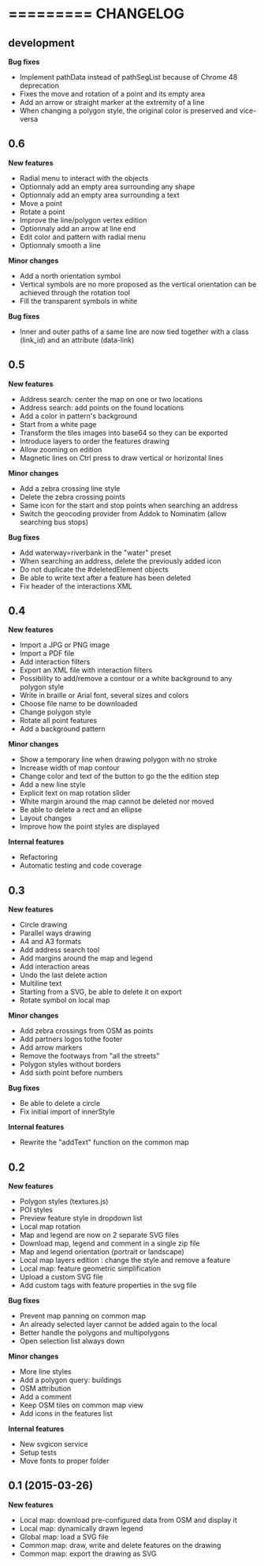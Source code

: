 =========
CHANGELOG
=========

development
-------------------

**Bug fixes**

* Implement pathData instead of pathSegList because of Chrome 48 deprecation
* Fixes the move and rotation of a point and its empty area
* Add an arrow or straight marker at the extremity of a line
* When changing a polygon style, the original color is preserved and vice-versa

0.6
-------------------

**New features**

* Radial menu to interact with the objects
* Optionnaly add an empty area surrounding any shape
* Optionnaly add an empty area surrounding a text
* Move a point
* Rotate a point
* Improve the line/polygon vertex edition
* Optionnaly add an arrow at line end
* Edit color and pattern with radial menu
* Optionnaly smooth a line

**Minor changes**

* Add a north orientation symbol
* Vertical symbols are no more proposed as the vertical orientation can be achieved through the rotation tool
* Fill the transparent symbols in white

**Bug fixes**

* Inner and outer paths of a same line are now tied together with a class (link_id) and an attribute (data-link)

0.5
-------------------

**New features**

* Address search: center the map on one or two locations
* Address search: add points on the found locations
* Add a color in pattern's background
* Start from a white page
* Transform the tiles images into base64 so they can be exported
* Introduce layers to order the features drawing
* Allow zooming on edition
* Magnetic lines on Ctrl press to draw vertical or horizontal lines

**Minor changes**

* Add a zebra crossing line style
* Delete the zebra crossing points
* Same icon for the start and stop points when searching an address
* Switch the geocoding provider from Addok to Nominatim (allow searching bus stops)

**Bug fixes**

* Add waterway=riverbank in the "water" preset
* When searching an address, delete the previously added icon
* Do not duplicate the #deletedElement objects
* Be able to write text after a feature has been deleted
* Fix header of the interactions XML

0.4
-------------------

**New features**

* Import a JPG or PNG image
* Import a PDF file
* Add interaction filters
* Export an XML file with interaction filters
* Possibility to add/remove a contour or a white background to any polygon style
* Write in braille or Arial font, several sizes and colors
* Choose file name to be downloaded
* Change polygon style
* Rotate all point features
* Add a background pattern

**Minor changes**

* Show a temporary line when drawing  polygon with no stroke
* Increase width of map contour
* Change color and text of the button to go the the edition step
* Add a new line style
* Explicit text on map rotation slider
* White margin around the map cannot be deleted nor moved
* Be able to delete a rect and an ellipse
* Layout changes
* Improve how the point styles are displayed

**Internal features**

* Refactoring
* Automatic testing and code coverage

0.3
-------------------

**New features**

* Circle drawing
* Parallel ways drawing
* A4 and A3 formats
* Add address search tool
* Add margins around the map and legend
* Add interaction areas
* Undo the last delete action
* Multiline text
* Starting from a SVG, be able to delete it on export
* Rotate symbol on local map

**Minor changes**

* Add zebra crossings from OSM as points
* Add partners logos tothe footer
* Add arrow markers
* Remove the footways from "all the streets"
* Polygon styles without borders
* Add sixth point before numbers

**Bug fixes**

* Be able to delete a circle
* Fix initial import of innerStyle

**Internal features**
* Rewrite the "addText" function on the common map

0.2
-------------------

**New features**

* Polygon styles (textures.js)
* POI styles
* Preview feature style in dropdown list
* Local map rotation
* Map and legend are now on 2 separate SVG files
* Download map, legend and comment in a single zip file
* Map and legend orientation (portrait or landscape)
* Local map layers edition : change the style and remove a feature
* Local map: feature geometric simplification
* Upload a custom SVG file
* Add custom tags with feature properties in the svg file

**Bug fixes**

* Prevent map panning on common map
* An already selected layer cannot be added again to the local
* Better handle the polygons and multipolygons
* Open selection list always down

**Minor changes**

* More line styles
* Add a polygon query: buildings
* OSM attribution
* Add a comment
* Keep OSM tiles on common map view
* Add icons in the features list

**Internal features**
* New svgicon service
* Setup tests
* Move fonts to proper folder

0.1 (2015-03-26)
-------------------

**New features**

* Local map: download pre-configured data from OSM and display it
* Local map: dynamically drawn legend
* Global map: load a SVG file
* Common map: draw, write and delete features on the drawing
* Common map: export the drawing as SVG


